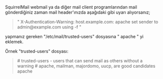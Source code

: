 <html><body><p>SquirrelMail webmail ya da diğer mail client programlarından mail gönderdiğiniz zaman mail header'ınızda aşağıdaki gibi uyarı alıyorsanız;

 

</p><blockquote>" X-Authentication-Warning: host.example.com: apache set sender to admin@example.com using -f "</blockquote>


yapmanız gereken "/etc/mail/trusted-users" dosyasına " apache " yi eklemek.

Örnek "trusted-users" dosyası:



<blockquote># trusted-users - users that can send mail as others without a warning
# apache, mailman, majordomo, uucp, are good candidates
apache</blockquote>


</body></html>
